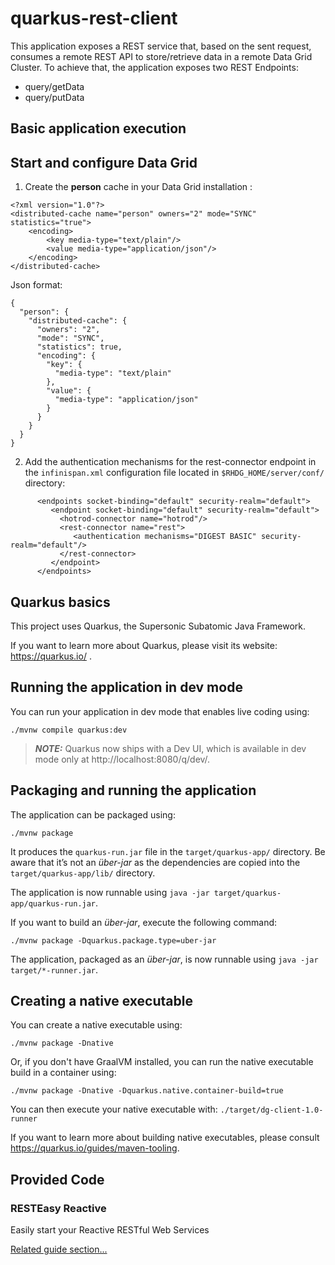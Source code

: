 # quarkus-rest-client

This application exposes a REST service that, based on the sent request, consumes a remote REST API to store/retrieve data in a remote Data Grid Cluster. 
To achieve that, the application exposes two REST Endpoints:

- query/getData
- query/putData

## Basic application execution

## Start and configure Data Grid
1. Create the **person** cache in your Data Grid installation :
~~~
<?xml version="1.0"?>
<distributed-cache name="person" owners="2" mode="SYNC" statistics="true">
	<encoding>
		<key media-type="text/plain"/>
		<value media-type="application/json"/>
	</encoding>
</distributed-cache>
~~~
Json format:
~~~
{
  "person": {
    "distributed-cache": {
      "owners": "2",
      "mode": "SYNC",
      "statistics": true,
      "encoding": {
        "key": {
          "media-type": "text/plain"
        },
        "value": {
          "media-type": "application/json"
        }
      }
    }
  }
}
~~~
2. Add the authentication mechanisms for the rest-connector endpoint in the `infinispan.xml` configuration file located in `$RHDG_HOME/server/conf/` directory:
~~~
      <endpoints socket-binding="default" security-realm="default">
         <endpoint socket-binding="default" security-realm="default">
           <hotrod-connector name="hotrod"/>
           <rest-connector name="rest">
              <authentication mechanisms="DIGEST BASIC" security-realm="default"/>
           </rest-connector>
         </endpoint>
      </endpoints>
~~~


## Quarkus basics
This project uses Quarkus, the Supersonic Subatomic Java Framework.

If you want to learn more about Quarkus, please visit its website: https://quarkus.io/ .

## Running the application in dev mode

You can run your application in dev mode that enables live coding using:
```shell script
./mvnw compile quarkus:dev
```

> **_NOTE:_**  Quarkus now ships with a Dev UI, which is available in dev mode only at http://localhost:8080/q/dev/.

## Packaging and running the application

The application can be packaged using:
```shell script
./mvnw package
```
It produces the `quarkus-run.jar` file in the `target/quarkus-app/` directory.
Be aware that it’s not an _über-jar_ as the dependencies are copied into the `target/quarkus-app/lib/` directory.

The application is now runnable using `java -jar target/quarkus-app/quarkus-run.jar`.

If you want to build an _über-jar_, execute the following command:
```shell script
./mvnw package -Dquarkus.package.type=uber-jar
```

The application, packaged as an _über-jar_, is now runnable using `java -jar target/*-runner.jar`.

## Creating a native executable

You can create a native executable using: 
```shell script
./mvnw package -Dnative
```

Or, if you don't have GraalVM installed, you can run the native executable build in a container using: 
```shell script
./mvnw package -Dnative -Dquarkus.native.container-build=true
```

You can then execute your native executable with: `./target/dg-client-1.0-runner`

If you want to learn more about building native executables, please consult https://quarkus.io/guides/maven-tooling.

## Provided Code

### RESTEasy Reactive

Easily start your Reactive RESTful Web Services

[Related guide section...](https://quarkus.io/guides/getting-started-reactive#reactive-jax-rs-resources)
